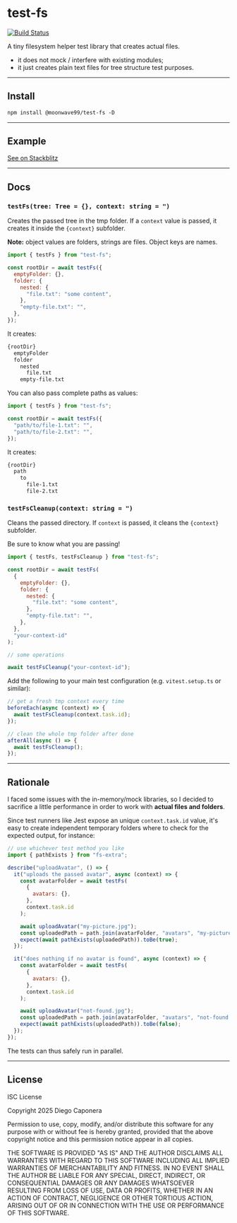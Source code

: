 # test-fs

[![Build Status](https://github.com/moonwave99/test-fs/actions/workflows/test.yml/badge.svg?branch=main)](https://github.com/moonwave99/test-fs/actions?workflow=Test)

A tiny filesystem helper test library that creates actual files.

- it does not mock / interfere with existing modules;
- it just creates plain text files for tree structure test purposes.

---

## Install

```txt
npm install @moonwave99/test-fs -D
```

---

## Example

[See on Stackblitz](https://stackblitz.com/edit/stackblitz-starters-e81mhry3?file=README.md)

---

## Docs

### `testFs(tree: Tree = {}, context: string = ")`

Creates the passed tree in the tmp folder. If a `context` value is passed, it creates it inside the `{context}` subfolder.

**Note:** object values are folders, strings are files. Object keys are names.

```js
import { testFs } from "test-fs";

const rootDir = await testFs({
  emptyFolder: {},
  folder: {
    nested: {
      "file.txt": "some content",
    },
    "empty-file.txt": "",
  },
});
```

It creates:

```txt
{rootDir}
  emptyFolder
  folder
    nested
      file.txt
    empty-file.txt
```

You can also pass complete paths as values:

```js
import { testFs } from "test-fs";

const rootDir = await testFs({
  "path/to/file-1.txt": "",
  "path/to/file-2.txt": "",
});
```

It creates:

```txt
{rootDir}
  path
    to
      file-1.txt
      file-2.txt
```

### `testFsCleanup(context: string = ")`

Cleans the passed directory. If `context` is passed, it cleans the `{context}` subfolder.

Be sure to know what you are passing!

```js
import { testFs, testFsCleanup } from "test-fs";

const rootDir = await testFs(
  {
    emptyFolder: {},
    folder: {
      nested: {
        "file.txt": "some content",
      },
      "empty-file.txt": "",
    },
  },
  "your-context-id"
);

// some operations

await testFsCleanup("your-context-id");
```

Add the following to your main test configuration (e.g. `vitest.setup.ts` or similar):

```js
// get a fresh tmp context every time
beforeEach(async (context) => {
  await testFsCleanup(context.task.id);
});

// clean the whole tmp folder after done
afterAll(async () => {
  await testFsCleanup();
});
```

---

## Rationale

I faced some issues with the in-memory/mock libraries, so I decided to sacrifice a little performance in order to work with **actual files and folders**.

Since test runners like Jest expose an unique `context.task.id` value, it's easy to create independent temporary folders where to check for the expected output, for instance:

```js
// use whichever test method you like
import { pathExists } from "fs-extra";

describe("uploadAvatar", () => {
  it("uploads the passed avatar", async (context) => {
    const avatarFolder = await testFs(
      {
        avatars: {},
      },
      context.task.id
    );

    await uploadAvatar("my-picture.jpg");
    const uploadedPath = path.join(avatarFolder, "avatars", "my-picture.jpg");
    expect(await pathExists(uploadedPath)).toBe(true);
  });

  it("does nothing if no avatar is found", async (context) => {
    const avatarFolder = await testFs(
      {
        avatars: {},
      },
      context.task.id
    );

    await uploadAvatar("not-found.jpg");
    const uploadedPath = path.join(avatarFolder, "avatars", "not-found.jpg");
    expect(await pathExists(uploadedPath)).toBe(false);
  });
});
```

The tests can thus safely run in parallel.

---

## License

ISC License

Copyright 2025 Diego Caponera

Permission to use, copy, modify, and/or distribute this software for any purpose with or without fee is hereby granted, provided that the above copyright notice and this permission notice appear in all copies.

THE SOFTWARE IS PROVIDED "AS IS" AND THE AUTHOR DISCLAIMS ALL WARRANTIES WITH REGARD TO THIS SOFTWARE INCLUDING ALL IMPLIED WARRANTIES OF MERCHANTABILITY AND FITNESS. IN NO EVENT SHALL THE AUTHOR BE LIABLE FOR ANY SPECIAL, DIRECT, INDIRECT, OR CONSEQUENTIAL DAMAGES OR ANY DAMAGES WHATSOEVER RESULTING FROM LOSS OF USE, DATA OR PROFITS, WHETHER IN AN ACTION OF CONTRACT, NEGLIGENCE OR OTHER TORTIOUS ACTION, ARISING OUT OF OR IN CONNECTION WITH THE USE OR PERFORMANCE OF THIS SOFTWARE.
